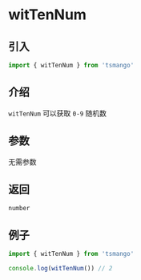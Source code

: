 # witTenNum

## 引入

```ts
import { witTenNum } from 'tsmango'
```

## 介绍

`witTenNum` 可以获取 `0-9` 随机数

## 参数

无需参数

## 返回

`number`

## 例子

```ts
import { witTenNum } from 'tsmango'

console.log(witTenNum()) // 2
```
